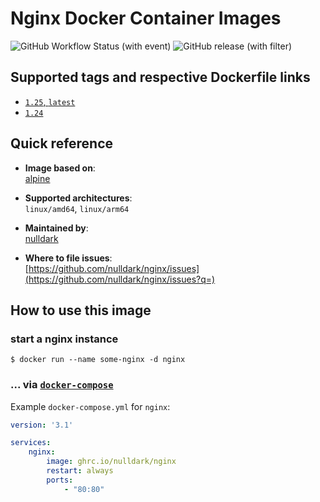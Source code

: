 # Nginx Docker Container Images

![GitHub Workflow Status (with event)](https://img.shields.io/github/actions/workflow/status/nulldark/nginx/ci.yml)
![GitHub release (with filter)](https://img.shields.io/github/v/release/nulldark/nginx)

## Supported tags and respective Dockerfile links
- [`1.25`, `latest`](https://github.com/nulldark/nginx/blob/master/1.25/Dockerfile)
- [`1.24`](https://github.com/nulldark/nginx/blob/master/1.24/Dockerfile)

## Quick reference
- **Image based on**:   
    [alpine](https://hub.docker.com/_/alpine)

- **Supported architectures**:    
    `linux/amd64`, `linux/arm64`

- **Maintained by**:  
     [nulldark](https://github.com/nulldark)

- **Where to file issues**:    
     [https://github.com/nulldark/nginx/issues](https://github.com/nulldark/nginx/issues?q=)

## How to use this image

### start a nginx instance

```console
$ docker run --name some-nginx -d nginx
```

### ... via [`docker-compose`](https://github.com/docker/compose)
Example `docker-compose.yml` for `nginx`:

```yaml
version: '3.1'

services:
    nginx:
        image: ghrc.io/nulldark/nginx
        restart: always
        ports:
            - "80:80"
```